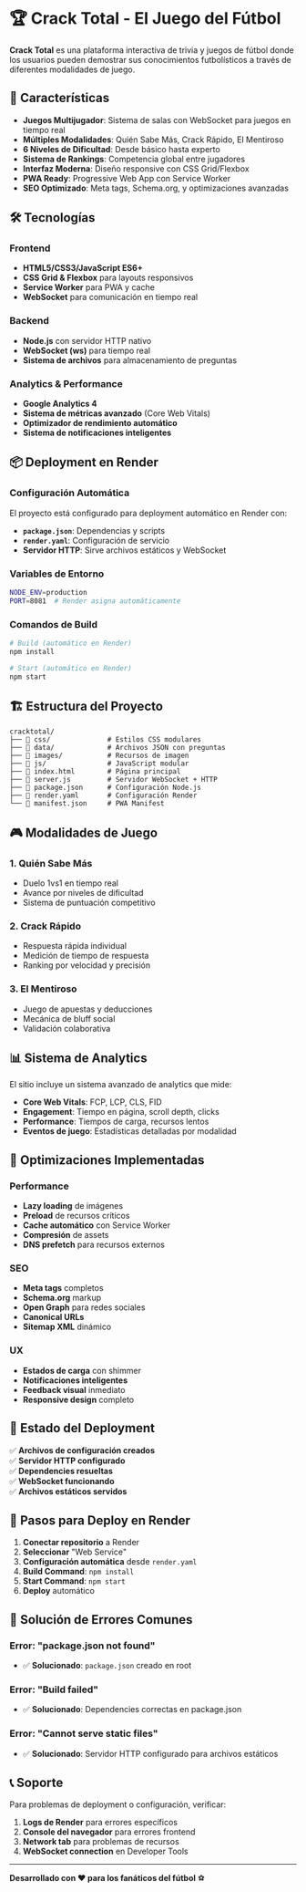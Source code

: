 # 🏆 Crack Total - El Juego del Fútbol

**Crack Total** es una plataforma interactiva de trivia y juegos de fútbol donde los usuarios pueden demostrar sus conocimientos futbolísticos a través de diferentes modalidades de juego.

## 🚀 Características

- **Juegos Multijugador**: Sistema de salas con WebSocket para juegos en tiempo real
- **Múltiples Modalidades**: Quién Sabe Más, Crack Rápido, El Mentiroso
- **6 Niveles de Dificultad**: Desde básico hasta experto
- **Sistema de Rankings**: Competencia global entre jugadores
- **Interfaz Moderna**: Diseño responsive con CSS Grid/Flexbox
- **PWA Ready**: Progressive Web App con Service Worker
- **SEO Optimizado**: Meta tags, Schema.org, y optimizaciones avanzadas

## 🛠️ Tecnologías

### Frontend
- **HTML5/CSS3/JavaScript ES6+**
- **CSS Grid & Flexbox** para layouts responsivos
- **Service Worker** para PWA y cache
- **WebSocket** para comunicación en tiempo real

### Backend
- **Node.js** con servidor HTTP nativo
- **WebSocket (ws)** para tiempo real
- **Sistema de archivos** para almacenamiento de preguntas

### Analytics & Performance
- **Google Analytics 4** 
- **Sistema de métricas avanzado** (Core Web Vitals)
- **Optimizador de rendimiento automático**
- **Sistema de notificaciones inteligentes**

## 📦 Deployment en Render

### Configuración Automática

El proyecto está configurado para deployment automático en Render con:

- **`package.json`**: Dependencias y scripts
- **`render.yaml`**: Configuración de servicio
- **Servidor HTTP**: Sirve archivos estáticos y WebSocket

### Variables de Entorno

```bash
NODE_ENV=production
PORT=8081  # Render asigna automáticamente
```

### Comandos de Build

```bash
# Build (automático en Render)
npm install

# Start (automático en Render)
npm start
```

## 🏗️ Estructura del Proyecto

```
cracktotal/
├── 📁 css/              # Estilos CSS modulares
├── 📁 data/             # Archivos JSON con preguntas
├── 📁 images/           # Recursos de imagen
├── 📁 js/               # JavaScript modular
├── 📄 index.html        # Página principal
├── 📄 server.js         # Servidor WebSocket + HTTP
├── 📄 package.json      # Configuración Node.js
├── 📄 render.yaml       # Configuración Render
└── 📄 manifest.json     # PWA Manifest
```

## 🎮 Modalidades de Juego

### 1. **Quién Sabe Más**
- Duelo 1vs1 en tiempo real
- Avance por niveles de dificultad
- Sistema de puntuación competitivo

### 2. **Crack Rápido**
- Respuesta rápida individual
- Medición de tiempo de respuesta
- Ranking por velocidad y precisión

### 3. **El Mentiroso**
- Juego de apuestas y deducciones
- Mecánica de bluff social
- Validación colaborativa

## 📊 Sistema de Analytics

El sitio incluye un sistema avanzado de analytics que mide:

- **Core Web Vitals**: FCP, LCP, CLS, FID
- **Engagement**: Tiempo en página, scroll depth, clicks
- **Performance**: Tiempos de carga, recursos lentos
- **Eventos de juego**: Estadísticas detalladas por modalidad

## 🔧 Optimizaciones Implementadas

### Performance
- **Lazy loading** de imágenes
- **Preload** de recursos críticos
- **Cache automático** con Service Worker
- **Compresión** de assets
- **DNS prefetch** para recursos externos

### SEO
- **Meta tags** completos
- **Schema.org** markup
- **Open Graph** para redes sociales
- **Canonical URLs**
- **Sitemap XML** dinámico

### UX
- **Estados de carga** con shimmer
- **Notificaciones inteligentes**
- **Feedback visual** inmediato
- **Responsive design** completo

## 🚦 Estado del Deployment

✅ **Archivos de configuración creados**  
✅ **Servidor HTTP configurado**  
✅ **Dependencies resueltas**  
✅ **WebSocket funcionando**  
✅ **Archivos estáticos servidos**  

## 📝 Pasos para Deploy en Render

1. **Conectar repositorio** a Render
2. **Seleccionar** "Web Service"
3. **Configuración automática** desde `render.yaml`
4. **Build Command**: `npm install`
5. **Start Command**: `npm start`
6. **Deploy** automático

## 🐛 Solución de Errores Comunes

### Error: "package.json not found"
- ✅ **Solucionado**: `package.json` creado en root

### Error: "Build failed"
- ✅ **Solucionado**: Dependencies correctas en package.json

### Error: "Cannot serve static files"
- ✅ **Solucionado**: Servidor HTTP configurado para archivos estáticos

## 📞 Soporte

Para problemas de deployment o configuración, verificar:

1. **Logs de Render** para errores específicos
2. **Console del navegador** para errores frontend
3. **Network tab** para problemas de recursos
4. **WebSocket connection** en Developer Tools

---

**Desarrollado con ❤️ para los fanáticos del fútbol** ⚽